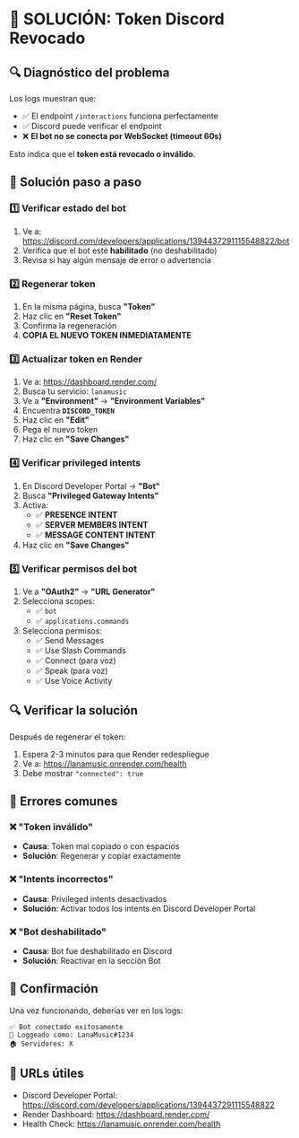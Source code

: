 # 🔧 SOLUCIÓN: Token Discord Revocado

## 🔍 **Diagnóstico del problema**

Los logs muestran que:
- ✅ El endpoint `/interactions` funciona perfectamente
- ✅ Discord puede verificar el endpoint
- ❌ **El bot no se conecta por WebSocket (timeout 60s)**

Esto indica que el **token está revocado o inválido**.

## 🔧 **Solución paso a paso**

### 1️⃣ **Verificar estado del bot**
1. Ve a: https://discord.com/developers/applications/1394437291115548822/bot
2. Verifica que el bot esté **habilitado** (no deshabilitado)
3. Revisa si hay algún mensaje de error o advertencia

### 2️⃣ **Regenerar token**
1. En la misma página, busca **"Token"**
2. Haz clic en **"Reset Token"**
3. Confirma la regeneración
4. **COPIA EL NUEVO TOKEN INMEDIATAMENTE**

### 3️⃣ **Actualizar token en Render**
1. Ve a: https://dashboard.render.com/
2. Busca tu servicio: `lanamusic`
3. Ve a **"Environment"** → **"Environment Variables"**
4. Encuentra **`DISCORD_TOKEN`**
5. Haz clic en **"Edit"**
6. Pega el nuevo token
7. Haz clic en **"Save Changes"**

### 4️⃣ **Verificar privileged intents**
1. En Discord Developer Portal → **"Bot"**
2. Busca **"Privileged Gateway Intents"**
3. Activa:
   - ✅ **PRESENCE INTENT**
   - ✅ **SERVER MEMBERS INTENT**
   - ✅ **MESSAGE CONTENT INTENT**
4. Haz clic en **"Save Changes"**

### 5️⃣ **Verificar permisos del bot**
1. Ve a **"OAuth2"** → **"URL Generator"**
2. Selecciona scopes:
   - ✅ `bot`
   - ✅ `applications.commands`
3. Selecciona permisos:
   - ✅ Send Messages
   - ✅ Use Slash Commands
   - ✅ Connect (para voz)
   - ✅ Speak (para voz)
   - ✅ Use Voice Activity

## 🔍 **Verificar la solución**

Después de regenerar el token:
1. Espera 2-3 minutos para que Render redespliegue
2. Ve a: https://lanamusic.onrender.com/health
3. Debe mostrar `"connected": true`

## 🚨 **Errores comunes**

### ❌ **"Token inválido"**
- **Causa**: Token mal copiado o con espacios
- **Solución**: Regenerar y copiar exactamente

### ❌ **"Intents incorrectos"**
- **Causa**: Privileged intents desactivados
- **Solución**: Activar todos los intents en Discord Developer Portal

### ❌ **"Bot deshabilitado"**
- **Causa**: Bot fue deshabilitado en Discord
- **Solución**: Reactivar en la sección Bot

## 🎯 **Confirmación**

Una vez funcionando, deberías ver en los logs:
```
✅ Bot conectado exitosamente
🤖 Loggeado como: LanaMusic#1234
🏠 Servidores: X
```

## 🔗 **URLs útiles**
- Discord Developer Portal: https://discord.com/developers/applications/1394437291115548822
- Render Dashboard: https://dashboard.render.com/
- Health Check: https://lanamusic.onrender.com/health
